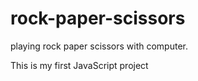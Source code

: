 # rock-paper-scissors
playing rock paper scissors with computer.

This is my first JavaScript project
